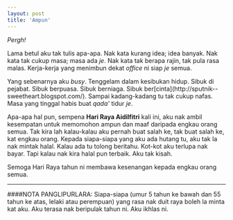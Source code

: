 ```yaml
---
layout: post
title: 'Ampun'
---
```


*Pergh!*
  
Lama betul aku tak tulis apa-apa. Nak kata kurang idea; idea banyak. Nak kata
tak cukup masa; masa ada *je*. Nak kata tak berapa rajin, tak pula rasa malas.
Kerja-kerja yang menimbun dekat *office* ni siap *je* semua.

Yang sebenarnya aku *busy*. Tenggelam dalam kesibukan hidup. Sibuk di pejabat.
Sibuk berpuasa. Sibuk berniaga. Sibuk ber[cinta](http://sputnik--
sweetheart.blogspot.com/). Sampai kadang-kadang tu tak cukup nafas. Masa yang
tinggal habis buat *qada'* tidur *je*.
  
Apa-apa hal pun, sempena **Hari Raya Aidilfitri** kali ini, aku nak ambil
kesempatan untuk memomohon ampun dan maaf daripada engkau orang semua. Tak
kira lah kalau-kalau aku pernah buat salah ke, tak buat salah ke, kat engkau
orang. Kepada siapa-siapa yang aku ada hutang tu, aku tak la nak mintak halal.
Kalau ada tu tolong beritahu. Kot-kot aku terlupa nak bayar. Tapi kalau nak
kira halal pun terbaik. Aku tak kisah.

Semoga Hari Raya tahun ni membawa kesenangan kepada engkau orang semua.

---
####NOTA PANGLIPURLARA:
Siapa-siapa (umur 5 tahun ke bawah dan 55 tahun ke atas, lelaki atau perempuan) 
yang rasa nak duit raya boleh la minta kat aku. Aku terasa nak beripulak tahun ni. 
Aku ikhlas ni.
